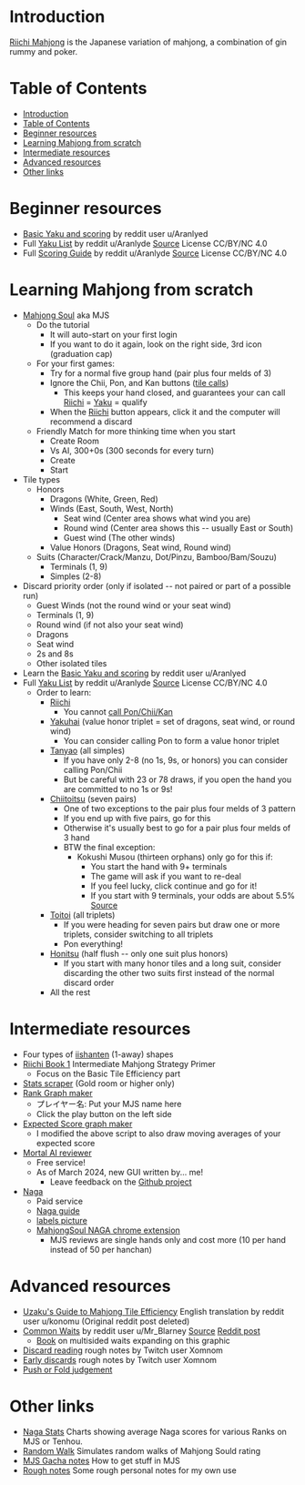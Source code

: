 # Introduction
[Riichi Mahjong](https://riichi.wiki/Main_Page) is the Japanese variation of mahjong, a combination of gin rummy and poker.

# Table of Contents
- [Introduction](#introduction)
- [Table of Contents](#table-of-contents)
- [Beginner resources](#beginner-resources)
- [Learning Mahjong from scratch](#learning-mahjong-from-scratch)
- [Intermediate resources](#intermediate-resources)
- [Advanced resources](#advanced-resources)
- [Other links](#other-links)

# Beginner resources
* [Basic Yaku and scoring](media/Riichi%20Mahjong%20simplified.pdf) by reddit user u/Aranlyed
* Full [Yaku List](media/Riichi%20Mahjong%20Yaku%20List.png) by reddit u/Aranlyde [Source](https://www.reddit.com/r/Mahjong/comments/l5b221/riichi_mahjong_cheat_sheet_1_page_pdf_or_images/) License CC/BY/NC 4.0
* Full [Scoring Guide](media/Riichi%20Mahjong%20Scoring%20Guide.png) by reddit u/Aranlyde [Source](https://www.reddit.com/r/Mahjong/comments/l5b221/riichi_mahjong_cheat_sheet_1_page_pdf_or_images/) License CC/BY/NC 4.0

# Learning Mahjong from scratch
* [Mahjong Soul](https://mahjongsoul.yo-star.com) aka MJS
  * Do the tutorial
    * It will auto-start on your first login
    * If you want to do it again, look on the right side, 3rd icon (graduation cap)
  * For your first games:
    *  Try for a normal five group hand (pair plus four melds of 3)
    *  Ignore the Chii, Pon, and Kan buttons ([tile calls](https://riichi.wiki/Naki#Tile_calls))
       *  This keeps your hand closed, and guarantees your can call [Riichi](https://riichi.wiki/Riichi) = [Yaku](https://riichi.wiki/Yaku) = qualify
    *  When the [Riichi](https://riichi.wiki/Riichi) button appears, click it and the computer will recommend a discard
  * Friendly Match for more thinking time when you start
    * Create Room
    * Vs AI, 300+0s (300 seconds for every turn)
    * Create
    * Start
* Tile types
  * Honors
    * Dragons (White, Green, Red)
    * Winds (East, South, West, North)
      * Seat wind (Center area shows what wind you are)
      * Round wind (Center area shows this -- usually East or South)
      * Guest wind (The other winds)
    * Value Honors (Dragons, Seat wind, Round wind)
  * Suits (Character/Crack/Manzu, Dot/Pinzu, Bamboo/Bam/Souzu)
    * Terminals (1, 9)
    * Simples (2-8)
* Discard priority order (only if isolated -- not paired or part of a possible run)
  * Guest Winds (not the round wind or your seat wind)
  * Terminals (1, 9)
  * Round wind (if not also your seat wind)
  * Dragons
  * Seat wind
  * 2s and 8s
  * Other isolated tiles
* Learn the [Basic Yaku and scoring](media/Riichi%20Mahjong%20simplified.pdf) by reddit user u/Aranlyed
* Full [Yaku List](media/Riichi%20Mahjong%20Yaku%20List.png) by reddit u/Aranlyde [Source](https://www.reddit.com/r/Mahjong/comments/l5b221/riichi_mahjong_cheat_sheet_1_page_pdf_or_images/) License CC/BY/NC 4.0
  * Order to learn:
    * [Riichi](https://riichi.wiki/Riichi)
      * You cannot [call Pon/Chii/Kan](https://riichi.wiki/Naki#Tile_calls)
    * [Yakuhai](https://riichi.wiki/Yakuhai) (value honor triplet = set of dragons, seat wind, or round wind)
      * You can consider calling Pon to form a value honor triplet
    * [Tanyao](https://riichi.wiki/Tanyao) (all simples) 
      * If you have only 2-8 (no 1s, 9s, or honors) you can consider calling Pon/Chii
      * But be careful with 23 or 78 draws, if you open the hand you are committed to no 1s or 9s!
    * [Chiitoitsu](https://riichi.wiki/Chiitoitsu) (seven pairs)
      * One of two exceptions to the pair plus four melds of 3 pattern
      * If you end up with five pairs, go for this
      * Otherwise it's usually best to go for a pair plus four melds of 3 hand
      * BTW the final exception:
        * Kokushi Musou (thirteen orphans) only go for this if:
          * You start the hand with 9+ terminals
          * The game will ask if you want to re-deal
          * If you feel lucky, click continue and go for it!
          * If you start with 9 terminals, your odds are about 5.5% [Source](https://osamuko.com/i-told-you-not-to-go-for-kokushi/)
    * [Toitoi](https://riichi.wiki/Toitoihou) (all triplets)
      * If you were heading for seven pairs but draw one or more triplets, consider switching to all triplets
      * Pon everything!
    * [Honitsu](https://riichi.wiki/Honiisou) (half flush -- only one suit plus honors)
      * If you start with many honor tiles and a long suit, consider discarding the other two suits first instead of the normal discard order
    * All the rest

# Intermediate resources
* Four types of [iishanten](https://www.youtube.com/watch?v=p6Fb5oQRjMM) (1-away) shapes
* [Riichi Book 1](https://dainachiba.github.io/RiichiBooks/) Intermediate Mahjong Strategy Primer
  * Focus on the Basic Tile Efficiency part
* [Stats scraper](https://amae-koromo.sapk.ch) (Gold room or higher only)
* [Rank Graph maker](https://colab.research.google.com/drive/1puwnp-_k3aHV8trHYInX9HGsBgnJ-hYY)
  * プレイヤー名: Put your MJS name here
  * Click the play button on the left side
* [Expected Score graph maker](https://colab.research.google.com/drive/1o5faMfPrMLzsPIO-ZUj7rY_sJfRblqa4?usp=sharing)
  * I modified the above script to also draw moving averages of your expected score
* [Mortal AI reviewer](https://mjai.ekyu.moe)
  * Free service!
  * As of March 2024, new GUI written by... me!
    * Leave feedback on the [Github project](https://github.com/killerducky/killer_mortal_gui)
* [Naga](https://naga.dmv.nico/naga_report/top/)
  * Paid service
  * [Naga guide](https://pathofhouou.blogspot.com/2021/08/training-tool-naga-replay-review.html)
  * [labels picture](https://1.bp.blogspot.com/-Q667x0aUrCg/YR6q9Xq2UII/AAAAAAAAA50/ygF8x7LuN7QOE7QbCBcNND2NtqFoPhUCgCLcBGAsYHQ/s1018/naga.png)
  * [MahjongSoul NAGA chrome extension](https://chrome.google.com/webstore/detail/mahjongsoul-review-suppor/kdmfnkdgpialmejpgflfllkjakolamcc)
    * MJS reviews are single hands only and cost more (10 per hand instead of 50 per hanchan)

# Advanced resources
* [Uzaku's Guide to Mahjong Tile Efficiency](https://drive.google.com/file/d/1ApHp2Dm-3dkEQTEAnmfTsk8J6OaH8d4G/view?usp=sharing) English translation by reddit user u/konomu (Original reddit post deleted)
* [Common Waits](media/Common_Waits.png) by reddit user u/Mr_Blarney [Source](https://drive.google.com/file/d/1K4NuE2UZgeqhSR-WsYWyQlRiEERh5VQo/view) [Reddit post](https://www.reddit.com/r/Mahjong/comments/100qw6y/mahjong_waits_infographic/)
  * [Book](https://www.reddit.com/r/Mahjong/comments/175hsqz/reading_multisided_waits_free_guide_book/) on multisided waits expanding on this graphic
* [Discard reading](https://rentry.co/8gmub) rough notes by Twitch user Xomnom
* [Early discards](https://rentry.co/shha7) rough notes by Twitch user Xomnom
* [Push or Fold judgement](https://youtu.be/XvCAmf4KCBk?t=377)

# Other links
* [Naga Stats](naga_stats.md) Charts showing average Naga scores for various Ranks on MJS or Tenhou.
* [Random Walk](random_walk.html) Simulates random walks of Mahjong Sould rating
* [MJS Gacha notes](mjs_gacha_notes.md) How to get stuff in MJS
* [Rough notes](rough_notes.md) Some rough personal notes for my own use